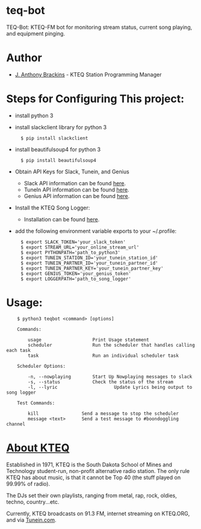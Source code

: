# teq-bot
TEQ-Bot: KTEQ-FM bot for monitoring stream status, current song playing, and equipment pinging.

# Author
* <a href="http://julianbrackins.me/" target="_blank">J. Anthony Brackins</a> - KTEQ Station Programming Manager

# Steps for Configuring This project:
* install python 3
* install slackclient library for python 3

        $ pip install slackclient

* install beautifulsoup4 for python 3

        $ pip install beautifulsoup4
	
* Obtain API Keys for Slack, Tunein, and Genius

  * Slack API information can be found  <a href="https://api.slack.com/" target="_blank">here</a>.
  * TuneIn API information can be found  <a href="http://tunein.com/broadcasters/api/" target="_blank">here</a>.
  * Genius API information can be found  <a href="https://docs.genius.com/" target="_blank">here</a>.

* Install the KTEQ Song Logger:

  * Installation can be found  <a href="https://github.com/KTEQ-FM/kteq-song-log" target="_blank">here</a>.

* add the following environment variable exports to your ~/.profile:

        $ export SLACK_TOKEN='your_slack_token'
        $ export STREAM_URL='your_online_stream_url'
        $ export PYTHONPATH='path_to_python3'
        $ export TUNEIN_STATION_ID='your_tunein_station_id'  
        $ export TUNEIN_PARTNER_ID='your_tunein_partner_id'  
        $ export TUNEIN_PARTNER_KEY='your_tunein_partner_key'
        $ export GENIUS_TOKEN='your_genius_token'
        $ export LOGGERPATH='path_to_song_logger'


# Usage:
        $ python3 teqbot <command> [options]

        Commands:

	        usage             		Print Usage statement
        	scheduler         		Run the scheduler that handles calling each task
        	task              		Run an individual scheduler task

        Scheduler Options:

        	-n, --nowplaying  		Start Up Nowplaying messages to slack
        	-s, --status      		Check the status of the stream
        	-l, --lyric                     Update Lyrics being output to song logger
		
        Test Commands:
        
        	kill          		Send a message to stop the scheduler
        	message <text>		Send a test message to #boondoggling channel

# <a href="http://kteq.org" target="_blank">About KTEQ</a>

Established in 1971, KTEQ is the South Dakota School of Mines and Technology student-run, non-profit alternative radio station. The only rule KTEQ has about music, is that it cannot be Top 40 (the stuff played on 99.99% of radio). 

The DJs set their own playlists, ranging from metal, rap, rock, oldies, techno, country...etc.  

Currently, KTEQ broadcasts on 91.3 FM, internet streaming on KTEQ.ORG, and via <a href="http://tunein.com/radio/KTEQ-FM-913-s144657/" target="_blank">Tunein.com</a>.

